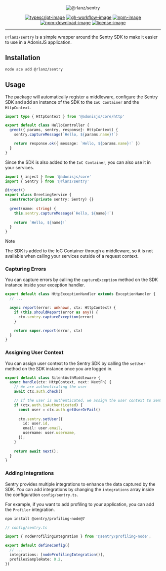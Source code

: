 <div align="center">
  <img src="https://github.com/RomainLanz/sentry/assets/2793951/229f22b4-6340-482d-8244-9dce18ca395f" alt="@rlanz/sentry">
</div>

<div align="center">

[![typescript-image]][typescript-url]
[![gh-workflow-image]][gh-workflow-url]
[![npm-image]][npm-url]
[![npm-download-image]][npm-download-url]
[![license-image]][license-url]

</div>

<hr />

`@rlanz/sentry` is a simple wrapper around the Sentry SDK to make it easier to use in a AdonisJS application.

## Installation

```sh
node ace add @rlanz/sentry
```

## Usage

The package will automatically register a middleware, configure the Sentry SDK and add an instance of the SDK to the `IoC Container` and the `HttpContext`.

```ts
import type { HttpContext } from '@adonisjs/core/http'

export default class HelloController {
  greet({ params, sentry, response}: HttpContext) {
    sentry.captureMessage(`Hello, ${params.name}!`)

    return response.ok({ message: `Hello, ${params.name}!` })
  }
}
```

Since the SDK is also added to the `IoC Container`, you can also use it in your services.

```ts
import { inject } from '@adonisjs/core'
import { Sentry } from '@rlanz/sentry'

@inject()
export class GreetingService {
  constructor(private sentry: Sentry) {}
  
  greet(name: string) {
    this.sentry.captureMessage(`Hello, ${name}!`)
    
    return `Hello, ${name}!`
  }
}
```

> [!NOTE]
> The SDK is added to the IoC Container through a middleware, so it is not available when calling your services outside of a request context.

### Capturing Errors

You can capture errors by calling the `captureException` method on the SDK instance inside your exception handler.

```ts
export default class HttpExceptionHandler extends ExceptionHandler {
  // ...

  async report(error: unknown, ctx: HttpContext) {
    if (this.shouldReport(error as any)) {
      ctx.sentry.captureException(error)
    }

    return super.report(error, ctx)
  }
}
```

### Assigning User Context

You can assign user context to the Sentry SDK by calling the `setUser` method on the SDK instance once you are logged in.

```ts
export default class SilentAuthMiddleware {
  async handle(ctx: HttpContext, next: NextFn) {
    // We are authenticating the user
    await ctx.auth.check()

    // If the user is authenticated, we assign the user context to Sentry
    if (ctx.auth.isAuthenticated) {
      const user = ctx.auth.getUserOrFail()
      
      ctx.sentry.setUser({
        id: user.id, 
        email: user.email, 
        username: user.username,
      });
    }
    
    return await next();
  }
}
```

### Adding Integrations

Sentry provides multiple integrations to enhance the data captured by the SDK. You can add integrations by changing the `integrations` array inside the configuration `config/sentry.ts`.

For example, if you want to add profiling to your application, you can add the `Profiler` integration.

```sh
npm install @sentry/profiling-node@7
```

```ts
// config/sentry.ts

import { nodeProfilingIntegration } from '@sentry/profiling-node';

export default defineConfig({
  // ...
  integrations: [nodeProfilingIntegration()],
  profilesSampleRate: 0.2,
})
```

[gh-workflow-image]: https://img.shields.io/github/actions/workflow/status/rlanz/sentry/checks.yml?branch=main&style=for-the-badge
[gh-workflow-url]: https://github.com/rlanz/sentry/actions/workflows/checks.yml
[npm-image]: https://img.shields.io/npm/v/@rlanz/sentry.svg?style=for-the-badge&logo=npm
[npm-url]: https://www.npmjs.com/package/@rlanz/sentry
[npm-download-image]: https://img.shields.io/npm/dm/@rlanz/sentry?style=for-the-badge
[npm-download-url]: https://www.npmjs.com/package/@rlanz/sentry
[typescript-image]: https://img.shields.io/badge/Typescript-294E80.svg?style=for-the-badge&logo=typescript
[typescript-url]: https://www.typescriptlang.org
[license-image]: https://img.shields.io/npm/l/@rlanz/sentry?color=blueviolet&style=for-the-badge
[license-url]: LICENSE.md
